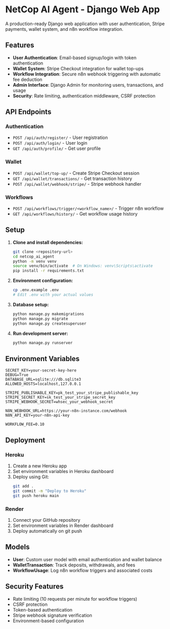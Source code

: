 # NetCop AI Agent - Django Web App

A production-ready Django web application with user authentication, Stripe payments, wallet system, and n8n workflow integration.

## Features

- **User Authentication**: Email-based signup/login with token authentication
- **Wallet System**: Stripe Checkout integration for wallet top-ups
- **Workflow Integration**: Secure n8n webhook triggering with automatic fee deduction
- **Admin Interface**: Django Admin for monitoring users, transactions, and usage
- **Security**: Rate limiting, authentication middleware, CSRF protection

## API Endpoints

### Authentication
- `POST /api/auth/register/` - User registration
- `POST /api/auth/login/` - User login
- `GET /api/auth/profile/` - Get user profile

### Wallet
- `POST /api/wallet/top-up/` - Create Stripe Checkout session
- `GET /api/wallet/transactions/` - Get transaction history
- `POST /api/wallet/webhook/stripe/` - Stripe webhook handler

### Workflows
- `POST /api/workflows/trigger/<workflow_name>/` - Trigger n8n workflow
- `GET /api/workflows/history/` - Get workflow usage history

## Setup

1. **Clone and install dependencies:**
   ```bash
   git clone <repository-url>
   cd netcop_ai_agent
   python -m venv venv
   source venv/bin/activate  # On Windows: venv\Scripts\activate
   pip install -r requirements.txt
   ```

2. **Environment configuration:**
   ```bash
   cp .env.example .env
   # Edit .env with your actual values
   ```

3. **Database setup:**
   ```bash
   python manage.py makemigrations
   python manage.py migrate
   python manage.py createsuperuser
   ```

4. **Run development server:**
   ```bash
   python manage.py runserver
   ```

## Environment Variables

```env
SECRET_KEY=your-secret-key-here
DEBUG=True
DATABASE_URL=sqlite:///db.sqlite3
ALLOWED_HOSTS=localhost,127.0.0.1

STRIPE_PUBLISHABLE_KEY=pk_test_your_stripe_publishable_key
STRIPE_SECRET_KEY=sk_test_your_stripe_secret_key
STRIPE_WEBHOOK_SECRET=whsec_your_webhook_secret

N8N_WEBHOOK_URL=https://your-n8n-instance.com/webhook
N8N_API_KEY=your-n8n-api-key

WORKFLOW_FEE=0.10
```

## Deployment

### Heroku
1. Create a new Heroku app
2. Set environment variables in Heroku dashboard
3. Deploy using Git:
   ```bash
   git add .
   git commit -m "Deploy to Heroku"
   git push heroku main
   ```

### Render
1. Connect your GitHub repository
2. Set environment variables in Render dashboard
3. Deploy automatically on git push

## Models

- **User**: Custom user model with email authentication and wallet balance
- **WalletTransaction**: Track deposits, withdrawals, and fees
- **WorkflowUsage**: Log n8n workflow triggers and associated costs

## Security Features

- Rate limiting (10 requests per minute for workflow triggers)
- CSRF protection
- Token-based authentication
- Stripe webhook signature verification
- Environment-based configuration